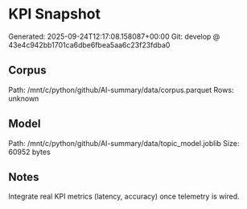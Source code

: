 # KPI Snapshot

Generated: 2025-09-24T12:17:08.158087+00:00
Git: develop @ 43e4c942bb1701ca6dbe6fbea5aa6c23f23fdba0

## Corpus
Path: /mnt/c/python/github/AI-summary/data/corpus.parquet
Rows: unknown

## Model
Path: /mnt/c/python/github/AI-summary/data/topic_model.joblib
Size: 60952 bytes

## Notes
Integrate real KPI metrics (latency, accuracy) once telemetry is wired.
